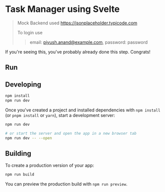 # Task Manager using Svelte

> Mock Backend used https://jsonplaceholder.typicode.com
> 
> To login use 
> > email: piyush.anand@example.com, password: password

If you're seeing this, you've probably already done this step. Congrats!


## Run


## Developing

```bash
npm install
npm run dev
```

Once you've created a project and installed dependencies with `npm install` (or `pnpm install` or `yarn`), start a development server:

```bash
npm run dev

# or start the server and open the app in a new browser tab
npm run dev -- --open
```

## Building

To create a production version of your app:

```bash
npm run build
```

You can preview the production build with `npm run preview`.

